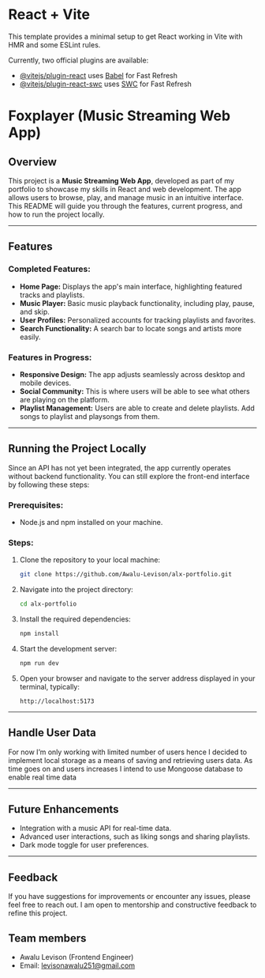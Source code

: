 # React + Vite

This template provides a minimal setup to get React working in Vite with HMR and some ESLint rules.

Currently, two official plugins are available:

- [@vitejs/plugin-react](https://github.com/vitejs/vite-plugin-react/blob/main/packages/plugin-react/README.md) uses [Babel](https://babeljs.io/) for Fast Refresh
- [@vitejs/plugin-react-swc](https://github.com/vitejs/vite-plugin-react-swc) uses [SWC](https://swc.rs/) for Fast Refresh

# Foxplayer (Music Streaming Web App)

## Overview

This project is a **Music Streaming Web App**, developed as part of my portfolio to showcase my skills in React and web development. The app allows users to browse, play, and manage music in an intuitive interface. This README will guide you through the features, current progress, and how to run the project locally.

---

## Features

### Completed Features:
- **Home Page:** Displays the app's main interface, highlighting featured tracks and playlists.
- **Music Player:** Basic music playback functionality, including play, pause, and skip.
- **User Profiles:** Personalized accounts for tracking playlists and favorites.
- **Search Functionality:** A search bar to locate songs and artists more easily.



### Features in Progress:
- **Responsive Design:** The app adjusts seamlessly across desktop and mobile devices.
- **Social Community:** This is where users will be able to see what others are playing on the platform.
- **Playlist Management:** Users are able to create and delete playlists. Add songs to playlist and playsongs from them.


---

## Running the Project Locally

Since an API has not yet been integrated, the app currently operates without backend functionality. You can still explore the front-end interface by following these steps:

### Prerequisites:
- Node.js and npm installed on your machine.

### Steps:
1. Clone the repository to your local machine:
   ```bash
   git clone https://github.com/Awalu-Levison/alx-portfolio.git
   ```
2. Navigate into the project directory:
   ```bash
   cd alx-portfolio
   ```
3. Install the required dependencies:
   ```bash
   npm install
   ```
4. Start the development server:
   ```bash
   npm run dev
   ```
5. Open your browser and navigate to the server address displayed in your terminal, typically:
   ```
   http://localhost:5173
   ```

---

## Handle User Data
For now I’m only working with limited number of users hence I decided to implement local storage as a means of saving and retrieving users data. As time goes on and users increases I intend to use Mongoose database to enable real time data

---

## Future Enhancements
- Integration with a music API for real-time data.
- Advanced user interactions, such as liking songs and sharing playlists.
- Dark mode toggle for user preferences.

---

## Feedback
If you have suggestions for improvements or encounter any issues, please feel free to reach out. I am open to mentorship and constructive feedback to refine this project.


## Team members
- Awalu Levison (Frontend Engineer)
- Email: <levisonawalu251@gmail.com> 

